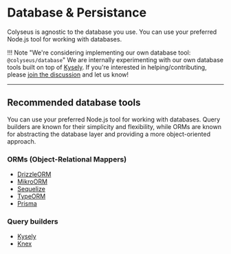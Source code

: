 # Database & Persistance

Colyseus is agnostic to the database you use. You can use your preferred Node.js tool for working with databases.

!!! Note "We're considering implementing our own database tool: `@colyseus/database`"
    We are internally experimenting with our own database tools built on top of [Kysely](https://kysely.dev/). If you're interested in helping/contributing, please [join the discussion](https://github.com/colyseus/colyseus/issues/594) and let us know!

---

## Recommended database tools

You can use your preferred Node.js tool for working with databases. Query builders are known for their simplicity and flexibility, while ORMs are known for abstracting the database layer and providing a more object-oriented approach.

### ORMs (Object-Relational Mappers)

- [DrizzleORM](https://orm.drizzle.team/)
- [MikroORM](https://mikro-orm.io/)
- [Sequelize](https://sequelize.org/)
- [TypeORM](https://typeorm.io/)
- [Prisma](http://www.prisma.io/)

### Query builders

- [Kysely](https://kysely.dev/)
- [Knex](https://knexjs.org/)